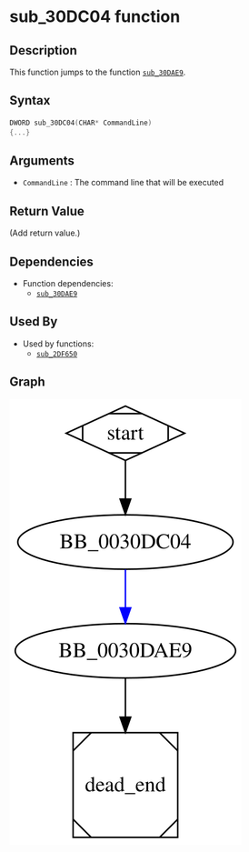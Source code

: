 # sub_30DC04 function

## Description

This function jumps to the function [`sub_30DAE9`](sub_30DAE9.md).

## Syntax

```c
DWORD sub_30DC04(CHAR* CommandLine)
{...}
```

## Arguments

* `CommandLine` : The command line that will be executed

## Return Value

(Add return value.)

## Dependencies

* Function dependencies:
  * [`sub_30DAE9`](sub_30DAE9.md)

## Used By

* Used by functions:
  * [`sub_2DF650`](sub_2DF650.md)

## Graph

![sub_30DC04 Graph](../svg/sub_30DC04.svg "sub_30DC04 Graph")

